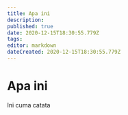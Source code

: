 ```yaml
---
title: Apa ini
description: 
published: true
date: 2020-12-15T18:30:55.779Z
tags: 
editor: markdown
dateCreated: 2020-12-15T18:30:55.779Z
---
```


# Apa ini
Ini cuma catata